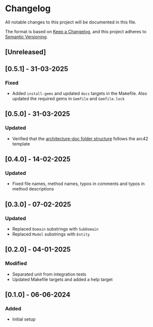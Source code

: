 # Changelog

All notable changes to this project will be documented in this file.

The format is based on [Keep a Changelog](https://keepachangelog.com/en/1.0.0/),
and this project adheres to [Semantic Versioning](https://semver.org/spec/v2.0.0.html).

## [Unreleased]

## [0.5.1] - 31-03-2025

### Fixed

- Added `install-gems` and updated `docs` targets in the Makefile. Also updated the required gems in `Gemfile` and `Gemfile.lock`

## [0.5.0] - 31-03-2025

### Updated

- Verified that the [architecture-doc folder structure]({{cookiecutter.project_slug}}/docs/{{cookiecutter.project_slug}}/pages/architecture-doc) follows the arc42 template

## [0.4.0] - 14-02-2025

### Updated

- Fixed file names, method names, typos in comments and typos in method descriptions

## [0.3.0] - 07-02-2025

### Updated

- Replaced `Domain` substrings with `SubDomain`
- Replaced `Model` substrings with `Entity`

## [0.2.0] - 04-01-2025

### Modified

- Separated unit from integration tests
- Updated Makefile targets and added a help target

## [0.1.0] - 06-06-2024

### Added

- Initial setup